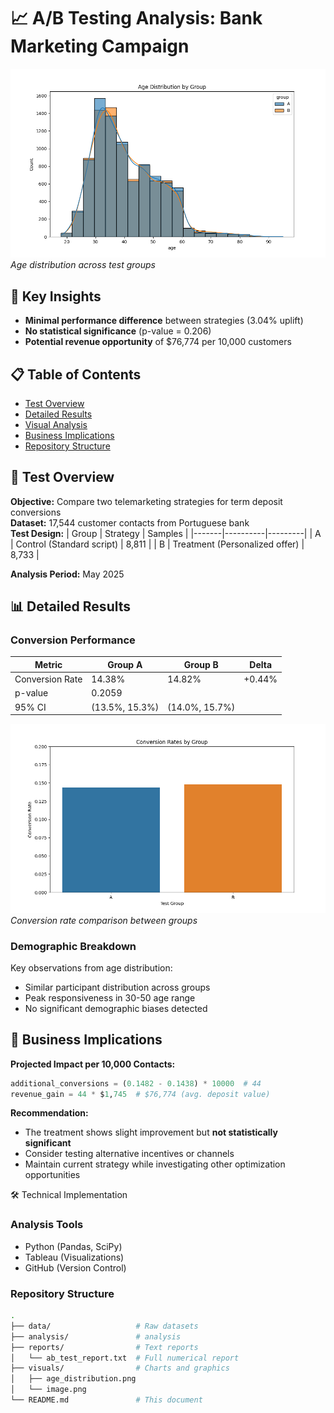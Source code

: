# 📈 A/B Testing Analysis: Bank Marketing Campaign

![Age Distribution](visuals/age_distribution.png)  
*Age distribution across test groups*

## 🌟 Key Insights
- **Minimal performance difference** between strategies (3.04% uplift)
- **No statistical significance** (p-value = 0.206)
- **Potential revenue opportunity** of $76,774 per 10,000 customers

## 📋 Table of Contents
- [Test Overview](#-test-overview)
- [Detailed Results](#-detailed-results)
- [Visual Analysis](#-visual-analysis)
- [Business Implications](#-business-implications)
- [Repository Structure](#-repository-structure)

## 🎯 Test Overview
**Objective:** Compare two telemarketing strategies for term deposit conversions  
**Dataset:** 17,544 customer contacts from Portuguese bank  
**Test Design:**
| Group | Strategy | Samples |
|-------|----------|---------|
| A | Control (Standard script) | 8,811 |
| B | Treatment (Personalized offer) | 8,733 |

**Analysis Period:** May 2025

## 📊 Detailed Results
### Conversion Performance
| Metric | Group A | Group B | Delta |
|--------|---------|---------|-------|
| Conversion Rate | 14.38% | 14.82% | +0.44% |
| p-value | 0.2059 | | |
| 95% CI | (13.5%, 15.3%) | (14.0%, 15.7%) | |

![Conversion Rates](visuals/conversion_rates.png)  
*Conversion rate comparison between groups*

### Demographic Breakdown
Key observations from age distribution:
- Similar participant distribution across groups
- Peak responsiveness in 30-50 age range
- No significant demographic biases detected

## 💼 Business Implications
**Projected Impact per 10,000 Contacts:**
```python
additional_conversions = (0.1482 - 0.1438) * 10000  # 44
revenue_gain = 44 * $1,745  # $76,774 (avg. deposit value)
```
**Recommendation:**  
- The treatment shows slight improvement but **not statistically significant**  
- Consider testing alternative incentives or channels  
- Maintain current strategy while investigating other optimization opportunities

🛠 Technical Implementation

### Analysis Tools  
- Python (Pandas, SciPy)  
- Tableau (Visualizations)  
- GitHub (Version Control)  

### Repository Structure  
```bash
.
├── data/                   # Raw datasets
├── analysis/               # analysis
├── reports/                # Text reports
│   └── ab_test_report.txt  # Full numerical report
├── visuals/                # Charts and graphics
│   ├── age_distribution.png
│   └── image.png
└── README.md               # This document

